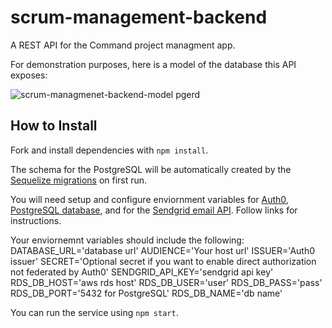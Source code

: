 # scrum-management-backend
A REST API for the Command project managment app.  

For demonstration purposes, here is a model of the database this API exposes:

![scrum-managmenet-backend-model pgerd](https://user-images.githubusercontent.com/13155120/201134035-820867b2-1e65-4e2e-998d-f48d9580cf72.png)

## How to Install
Fork and install dependencies with `npm install`.  

The schema for the PostgreSQL will be automatically created by the [Sequelize migrations](https://sequelize.org/docs/v6/other-topics/migrations/) on first run.  

You will need setup and configure enviornment variables for [Auth0](https://auth0.com/docs), [PostgreSQL database](https://aws.amazon.com/rds/), and for the [Sendgrid email API](https://sendgrid.com/).  Follow links for instructions.  

Your enviornemnt variables should include the following:
    DATABASE_URL='database url'
    AUDIENCE='Your host url'
    ISSUER='Auth0 issuer'
    SECRET='Optional secret if you want to enable direct authorization not federated by Auth0'
    SENDGRID_API_KEY='sendgrid api key'
    RDS_DB_HOST='aws rds host'
    RDS_DB_USER='user'
    RDS_DB_PASS='pass'
    RDS_DB_PORT='5432 for PostgreSQL'
    RDS_DB_NAME='db name'

You can run the service using `npm start`.
